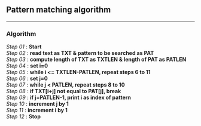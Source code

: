 ## Pattern matching algorithm
---
### Algorithm

*Step 01* : **Start**\
*Step 02* : **read text as TXT & pattern to be searched as PAT**\
*Step 03* : **compute length of TXT as TXTLEN & length of PAT as PATLEN**\
*Step 04* : **set i=0**\
*Step 05* : **while i <= TXTLEN-PATLEN, repeat steps 6 to 11**\
*Step 06* : **set j=0**\
*Step 07* : **while j < PATLEN, repeat steps 8 to 10**\
*Step 08* : **if TXT[i+j] not equal to PAT[j], break**\
*Step 09* : **if j=PATLEN-1, print i as index of pattern**\
*Step 10* : **increment j by 1**\
*Step 11* : **increment i by 1**\
*Step 12* : **Stop**